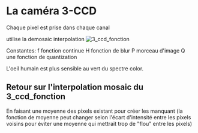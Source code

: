 La caméra 3-CCD
=================

Chaque pixel est prise dans chaque canal

utilise la demosaic interpolation
![3_ccd_fonction](../../images/3_ccd_fonction.png)

Constantes:
f	fonction continue
H	fonction de blur
P	morceau d'image
Q	une fonction de quantization

L'oeil humain est plus sensible au vert du spectre color.

## Retour sur l'interpolation mosaic du 3_ccd_fonction
En faisant une moyenne des pixels existant pour créer les manquant (la fonction de moyenne peut changer selon l'écart d'intensité entre les pixels voisins pour éviter une moyenne qui mettrait trop de "flou" entre les pixels)
